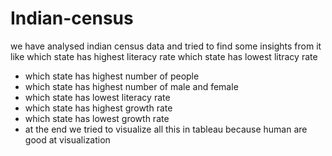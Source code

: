 # Indian-census
we have analysed indian census data and tried to find some insights from it like which state has highest literacy rate which state has lowest litracy rate
- which state has highest number of people
- which state has highest number of male and female
- which state has lowest literacy rate
- which state has highest growth rate
- which state has lowest growth rate
- at the end we tried to visualize all this in tableau because human are good at visualization
